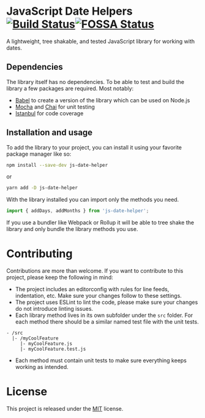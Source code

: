 # JavaScript Date Helpers [![Build Status](https://travis-ci.com/tbusser/js-date-helper.svg?branch=develop)](https://travis-ci.com/tbusser/js-date-helper)[![FOSSA Status](https://app.fossa.io/api/projects/git%2Bgithub.com%2Ftbusser%2Fjs-date-helper.svg?type=shield)](https://app.fossa.io/projects/git%2Bgithub.com%2Ftbusser%2Fjs-date-helper?ref=badge_shield)

A lightweight, tree shakable, and tested JavaScript library for working with dates.

## Dependencies
The library itself has no dependencies. To be able to test and build the library a few packages are required. Most notably:
- [Babel](https://babeljs.io/) to create a version of the library which can be used on Node.js
- [Mocha](https://mochajs.org/) and [Chai](https://www.chaijs.com/) for unit testing
- [Istanbul](https://istanbul.js.org/) for code coverage

## Installation and usage
To add the library to your project, you can install it using your favorite package manager like so:
```bash
npm install --save-dev js-date-helper
```

or
```bash
yarn add -D js-date-helper
```

With the library installed you can import only the methods you need.
```js
import { addDays, addMonths } from 'js-date-helper';
```
If you use a bundler like Webpack or Rollup it will be able to tree shake the library and only bundle the library methods you use.

# Contributing
Contributions are more than welcome. If you want to contribute to this project, please keep the following in mind:
- The project includes an editorconfig with rules for line feeds, indentation, etc. Make sure your changes follow to these settings.
- The project uses ESLint to lint the code, please make sure your changes do not introduce linting issues.
- Each library method lives in its own subfolder under the `src` folder. For each method there should be a similar named test file with the unit tests.
```
- /src
  |- /myCoolFeature
     |- myCoolFeature.js
     |- myCoolFeature.test.js
```
- Each method must contain unit tests to make sure everything keeps working as intended.

# License
This project is released under the [MIT](https://choosealicense.com/licenses/mit/) license.

